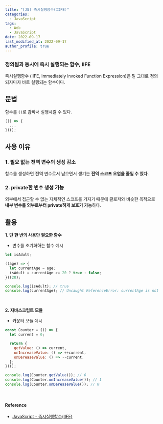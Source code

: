 ```yaml
---
title: "[JS] 즉시실행함수(IIFE)"
categories:
  - JavaScript
tags:
  - Web
  - JavaScript
date: 2022-09-17
last_modified_at: 2022-09-17
author_profile: true
---
```


### 정의됨과 동시에 즉시 실행되는 함수, IIFE

즉시실행함수 (IIFE, Immediately Invoked Function Expression)은 말 그대로 정의되자마자 바로 실행되는 함수이다.

## 문법

함수를 `()`로 감싸서 실행시킬 수 있다.

```js
(() => {
  ...
})();
```

## 사용 이유

### 1. 필요 없는 전역 변수의 생성 감소

함수를 생성하면 전역 변수로서 남으면서 생기는 **전역 스코프 오염을 줄일 수 있다**.

### 2. private한 변수 생성 가능

외부에서 접근할 수 없는 자체적인 스코프를 가지기 때문에 클로저와 비슷한 목적으로 **내부 변수를 외부로부터 private하게 보호가 가능**하다.

## 활용

**1. 단 한 번의 사용만 필요한 함수**

- 변수를 초기화하는 함수 예시

```js
let isAdult;

((age) => {
  let currentAge = age;
  isAdult = currentAge >= 20 ? true : false;
})(20);

console.log(isAdult); // true
console.log(currentAge); // Uncaught ReferenceError: currentAge is not defined
```

<br/>

**2. 자바스크립트 모듈**

- 카운터 모듈 예시

```js
const Counter = (() => {
  let current = 0;

  return {
    getValue: () => current,
    onIncreaseValue: () => ++current,
    onDereaseValue: () => --current,
  };
})();

console.log(Counter.getValue()); // 0
console.log(Counter.onIncreaseValue()); // 1
console.log(Counter.onDereaseValue()); // 0
```

<br/>

#### Reference

- [JavaScript - 즉시실행함수(IIFE)](https://jongminfire.dev/java-script-%EC%A6%89%EC%8B%9C%EC%8B%A4%ED%96%89%ED%95%A8%EC%88%98-iife)
